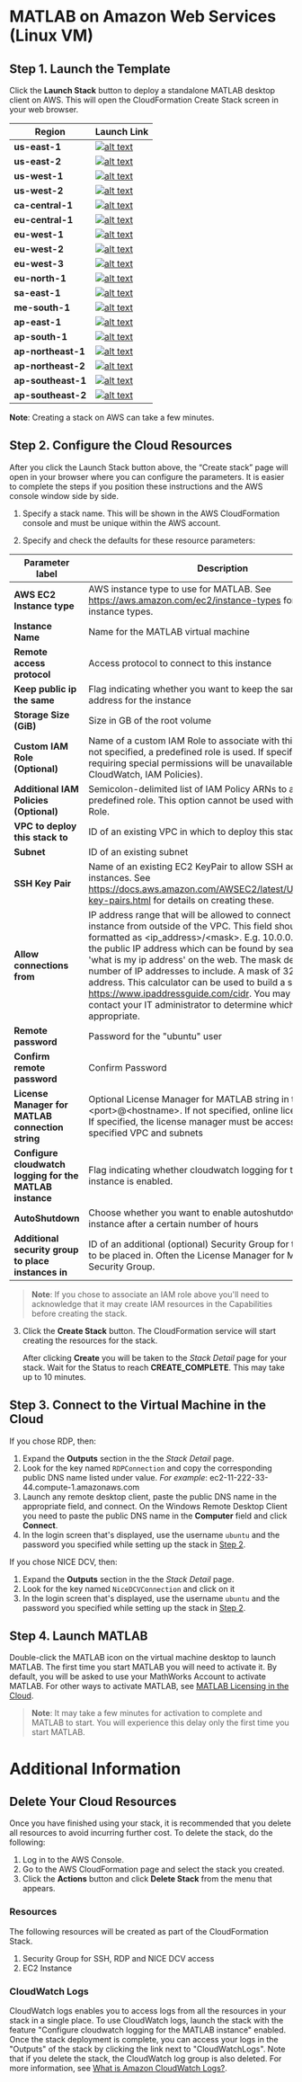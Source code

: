 # MATLAB on Amazon Web Services (Linux VM)

## Step 1. Launch the Template

Click the **Launch Stack** button to deploy a standalone MATLAB desktop client on AWS. This will open the CloudFormation Create Stack screen in your web browser.

| Region             | Launch Link                                                                                                                                                                                                                                                                                                                            |
| ------------------ | -------------------------------------------------------------------------------------------------------------------------------------------------------------------------------------------------------------------------------------------------------------------------------------------------------------------------------------- |
| **us-east-1**      | [![alt text](https://s3.amazonaws.com/cloudformation-examples/cloudformation-launch-stack.png "Start an cluster using the template")](https://us-east-1.console.aws.amazon.com/cloudformation/home?region=us-east-1#/stacks/create/review?templateURL=https://neuro-matlab-on-aws.s3.amazonaws.com/NeuroTemplateR2022b.json)           |
| **us-east-2**      | [![alt text](https://s3.amazonaws.com/cloudformation-examples/cloudformation-launch-stack.png "Start an cluster using the template")](https://us-east-2.console.aws.amazon.com/cloudformation/home?region=us-east-2#/stacks/create/review?templateURL=https://neuro-matlab-on-aws.s3.amazonaws.com/NeuroTemplateR2022b.json)           |
| **us-west-1**      | [![alt text](https://s3.amazonaws.com/cloudformation-examples/cloudformation-launch-stack.png "Start an cluster using the template")](https://us-west-1.console.aws.amazon.com/cloudformation/home?region=us-west-1#/stacks/create/review?templateURL=https://neuro-matlab-on-aws.s3.amazonaws.com/NeuroTemplateR2022b.json)           |
| **us-west-2**      | [![alt text](https://s3.amazonaws.com/cloudformation-examples/cloudformation-launch-stack.png "Start an cluster using the template")](https://us-west-2.console.aws.amazon.com/cloudformation/home?region=us-west-2#/stacks/create/review?templateURL=https://neuro-matlab-on-aws.s3.amazonaws.com/NeuroTemplateR2022b.json)           |
| **ca-central-1**   | [![alt text](https://s3.amazonaws.com/cloudformation-examples/cloudformation-launch-stack.png "Start an cluster using the template")](https://ca-central-1.console.aws.amazon.com/cloudformation/home?region=ca-central-1#/stacks/create/review?templateURL=https://neuro-matlab-on-aws.s3.amazonaws.com/NeuroTemplateR2022b.json)     |
| **eu-central-1**   | [![alt text](https://s3.amazonaws.com/cloudformation-examples/cloudformation-launch-stack.png "Start an cluster using the template")](https://eu-central-1.console.aws.amazon.com/cloudformation/home?region=eu-central-1#/stacks/create/review?templateURL=https://neuro-matlab-on-aws.s3.amazonaws.com/NeuroTemplateR2022b.json)     |
| **eu-west-1**      | [![alt text](https://s3.amazonaws.com/cloudformation-examples/cloudformation-launch-stack.png "Start an cluster using the template")](https://eu-west-1.console.aws.amazon.com/cloudformation/home?region=eu-west-1#/stacks/create/review?templateURL=https://neuro-matlab-on-aws.s3.amazonaws.com/NeuroTemplateR2022b.json)           |
| **eu-west-2**      | [![alt text](https://s3.amazonaws.com/cloudformation-examples/cloudformation-launch-stack.png "Start an cluster using the template")](https://eu-west-2.console.aws.amazon.com/cloudformation/home?region=eu-west-2#/stacks/create/review?templateURL=https://neuro-matlab-on-aws.s3.amazonaws.com/NeuroTemplateR2022b.json)           |
| **eu-west-3**      | [![alt text](https://s3.amazonaws.com/cloudformation-examples/cloudformation-launch-stack.png "Start an cluster using the template")](https://eu-west-3.console.aws.amazon.com/cloudformation/home?region=eu-west-3#/stacks/create/review?templateURL=https://neuro-matlab-on-aws.s3.amazonaws.com/NeuroTemplateR2022b.json)           |
| **eu-north-1**     | [![alt text](https://s3.amazonaws.com/cloudformation-examples/cloudformation-launch-stack.png "Start an cluster using the template")](https://eu-north-1.console.aws.amazon.com/cloudformation/home?region=eu-north-1#/stacks/create/review?templateURL=https://neuro-matlab-on-aws.s3.amazonaws.com/NeuroTemplateR2022b.json)         |
| **sa-east-1**      | [![alt text](https://s3.amazonaws.com/cloudformation-examples/cloudformation-launch-stack.png "Start an cluster using the template")](https://sa-east-1.console.aws.amazon.com/cloudformation/home?region=sa-east-1#/stacks/create/review?templateURL=https://neuro-matlab-on-aws.s3.amazonaws.com/NeuroTemplateR2022b.json)           |
| **me-south-1**     | [![alt text](https://s3.amazonaws.com/cloudformation-examples/cloudformation-launch-stack.png "Start an cluster using the template")](https://me-south-1.console.aws.amazon.com/cloudformation/home?region=me-south-1#/stacks/create/review?templateURL=https://neuro-matlab-on-aws.s3.amazonaws.com/NeuroTemplateR2022b.json)         |
| **ap-east-1**      | [![alt text](https://s3.amazonaws.com/cloudformation-examples/cloudformation-launch-stack.png "Start an cluster using the template")](https://ap-east-1.console.aws.amazon.com/cloudformation/home?region=ap-east-1#/stacks/create/review?templateURL=https://neuro-matlab-on-aws.s3.amazonaws.com/NeuroTemplateR2022b.json)           |
| **ap-south-1**     | [![alt text](https://s3.amazonaws.com/cloudformation-examples/cloudformation-launch-stack.png "Start an cluster using the template")](https://ap-south-1.console.aws.amazon.com/cloudformation/home?region=ap-south-1#/stacks/create/review?templateURL=https://neuro-matlab-on-aws.s3.amazonaws.com/NeuroTemplateR2022b.json)         |
| **ap-northeast-1** | [![alt text](https://s3.amazonaws.com/cloudformation-examples/cloudformation-launch-stack.png "Start an cluster using the template")](https://ap-northeast-1.console.aws.amazon.com/cloudformation/home?region=ap-northeast-1#/stacks/create/review?templateURL=https://neuro-matlab-on-aws.s3.amazonaws.com/NeuroTemplateR2022b.json) |
| **ap-northeast-2** | [![alt text](https://s3.amazonaws.com/cloudformation-examples/cloudformation-launch-stack.png "Start an cluster using the template")](https://ap-northeast-2.console.aws.amazon.com/cloudformation/home?region=ap-northeast-2#/stacks/create/review?templateURL=https://neuro-matlab-on-aws.s3.amazonaws.com/NeuroTemplateR2022b.json) |
| **ap-southeast-1** | [![alt text](https://s3.amazonaws.com/cloudformation-examples/cloudformation-launch-stack.png "Start an cluster using the template")](https://ap-southeast-1.console.aws.amazon.com/cloudformation/home?region=ap-southeast-1#/stacks/create/review?templateURL=https://neuro-matlab-on-aws.s3.amazonaws.com/NeuroTemplateR2022b.json) |
| **ap-southeast-2** | [![alt text](https://s3.amazonaws.com/cloudformation-examples/cloudformation-launch-stack.png "Start an cluster using the template")](https://ap-southeast-2.console.aws.amazon.com/cloudformation/home?region=ap-southeast-2#/stacks/create/review?templateURL=https://neuro-matlab-on-aws.s3.amazonaws.com/NeuroTemplateR2022b.json) |

**Note**: Creating a stack on AWS can take a few minutes.

## Step 2. Configure the Cloud Resources

After you click the Launch Stack button above, the “Create stack” page will open in your browser where you can configure the parameters. It is easier to complete the steps if you position these instructions and the AWS console window side by side.

1. Specify a stack name. This will be shown in the AWS CloudFormation console and must be unique within the AWS account.

2. Specify and check the defaults for these resource parameters:

| Parameter label                                          | Description                                                                                                                                                                                                                                                                                                                                                                                                                                                                                                                                                      |
| -------------------------------------------------------- | ---------------------------------------------------------------------------------------------------------------------------------------------------------------------------------------------------------------------------------------------------------------------------------------------------------------------------------------------------------------------------------------------------------------------------------------------------------------------------------------------------------------------------------------------------------------- |
| **AWS EC2 Instance type**                                | AWS instance type to use for MATLAB. See https://aws.amazon.com/ec2/instance-types for a list of instance types.                                                                                                                                                                                                                                                                                                                                                                                                                                                 |
| **Instance Name**                                        | Name for the MATLAB virtual machine                                                                                                                                                                                                                                                                                                                                                                                                                                                                                                                              |
| **Remote access protocol**                               | Access protocol to connect to this instance                                                                                                                                                                                                                                                                                                                                                                                                                                                                                                                      |
| **Keep public ip the same**                              | Flag indicating whether you want to keep the same public IP address for the instance                                                                                                                                                                                                                                                                                                                                                                                                                                                                             |
| **Storage Size (GiB)**                                   | Size in GB of the root volume                                                                                                                                                                                                                                                                                                                                                                                                                                                                                                                                    |
| **Custom IAM Role (Optional)**                           | Name of a custom IAM Role to associate with this instance. If not specified, a predefined role is used. If specified, features requiring special permissions will be unavailable (NICE DCV, CloudWatch, IAM Policies).                                                                                                                                                                                                                                                                                                                                           |
| **Additional IAM Policies (Optional)**                   | Semicolon-delimited list of IAM Policy ARNs to add to the predefined role. This option cannot be used with a custom IAM Role.                                                                                                                                                                                                                                                                                                                                                                                                                                    |
| **VPC to deploy this stack to**                          | ID of an existing VPC in which to deploy this stack                                                                                                                                                                                                                                                                                                                                                                                                                                                                                                              |
| **Subnet**                                               | ID of an existing subnet                                                                                                                                                                                                                                                                                                                                                                                                                                                                                                                                         |
| **SSH Key Pair**                                         | Name of an existing EC2 KeyPair to allow SSH access to all the instances. See https://docs.aws.amazon.com/AWSEC2/latest/UserGuide/ec2-key-pairs.html for details on creating these.                                                                                                                                                                                                                                                                                                                                                                              |
| **Allow connections from**                               | IP address range that will be allowed to connect to this instance from outside of the VPC. This field should be formatted as \<ip_address>/\<mask>. E.g. 10.0.0.1/32. This is the public IP address which can be found by searching for 'what is my ip address' on the web. The mask determines the number of IP addresses to include. A mask of 32 is a single IP address. This calculator can be used to build a specific range: https://www.ipaddressguide.com/cidr. You may need to contact your IT administrator to determine which address is appropriate. |
| **Remote password**                                      | Password for the "ubuntu" user                                                                                                                                                                                                                                                                                                                                                                                                                                                                                                                                   |
| **Confirm remote password**                              | Confirm Password                                                                                                                                                                                                                                                                                                                                                                                                                                                                                                                                                 |
| **License Manager for MATLAB connection string**         | Optional License Manager for MATLAB string in the form \<port>@\<hostname>. If not specified, online licensing is used. If specified, the license manager must be accessible from the specified VPC and subnets                                                                                                                                                                                                                                                                                                                                                  |
| **Configure cloudwatch logging for the MATLAB instance** | Flag indicating whether cloudwatch logging for the MATLAB instance is enabled.                                                                                                                                                                                                                                                                                                                                                                                                                                                                                   |
| **AutoShutdown**                                         | Choose whether you want to enable autoshutdown for your instance after a certain number of hours                                                                                                                                                                                                                                                                                                                                                                                                                                                                 |
| **Additional security group to place instances in**      | ID of an additional (optional) Security Group for the instances to be placed in. Often the License Manager for MATLAB's Security Group.                                                                                                                                                                                                                                                                                                                                                                                                                          |

> **Note**: If you chose to associate an IAM role above you'll need to acknowledge that it may create IAM resources in the Capabilities before creating the stack.

3. Click the **Create Stack** button. The CloudFormation service will start creating the resources for the stack. <p>After clicking **Create** you will be taken to the _Stack Detail_ page for your stack. Wait for the Status to reach **CREATE_COMPLETE**. This may take up to 10 minutes.</p>

## Step 3. Connect to the Virtual Machine in the Cloud

If you chose RDP, then:

1. Expand the **Outputs** section in the the _Stack Detail_ page.
1. Look for the key named `RDPConnection` and copy the corresponding public DNS name listed under value. _For example_: ec2-11-222-33-44.compute-1.amazonaws.com
1. Launch any remote desktop client, paste the public DNS name in the appropriate field, and connect. On the Windows Remote Desktop Client you need to paste the public DNS name in the **Computer** field and click **Connect**.
1. In the login screen that's displayed, use the username `ubuntu` and the password you specified while setting up the stack in [Step 2](#step-2-configure-the-stack).

If you chose NICE DCV, then:

1. Expand the **Outputs** section in the the _Stack Detail_ page.
1. Look for the key named `NiceDCVConnection` and click on it
1. In the login screen that's displayed, use the username `ubuntu` and the password you specified while setting up the stack in [Step 2](#step-2-configure-the-stack).

## Step 4. Launch MATLAB

Double-click the MATLAB icon on the virtual machine desktop to launch MATLAB. The first time you start MATLAB you will need to activate it. By default, you will be asked to use your MathWorks Account to activate MATLAB. For other ways to activate MATLAB, see [MATLAB Licensing in the Cloud](https://mathworks.com/help/install/license/licensing-for-mathworks-products-running-on-the-cloud.html).

> **Note**: It may take a few minutes for activation to complete and MATLAB to start. You will experience this delay only the first time you start MATLAB.

# Additional Information

## Delete Your Cloud Resources

Once you have finished using your stack, it is recommended that you delete all resources to avoid incurring further cost. To delete the stack, do the following:

1. Log in to the AWS Console.
1. Go to the AWS CloudFormation page and select the stack you created.
1. Click the **Actions** button and click **Delete Stack** from the menu that appears.

### Resources

The following resources will be created as part of the CloudFormation Stack.

1. Security Group for SSH, RDP and NICE DCV access
1. EC2 Instance

### CloudWatch Logs

CloudWatch logs enables you to access logs from all the resources in your stack in a single place. To use CloudWatch logs, launch the stack with the feature "Configure cloudwatch logging for the MATLAB instance" enabled. Once the stack deployment is complete, you can access your logs in the "Outputs" of the stack by clicking the link next to "CloudWatchLogs". Note that if you delete the stack, the CloudWatch log group is also deleted. For more information, see [What is Amazon CloudWatch Logs?](https://docs.aws.amazon.com/AmazonCloudWatch/latest/logs/WhatIsCloudWatchLogs.html).
